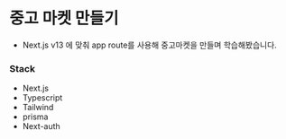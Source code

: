 # 중고 마켓 만들기

- Next.js v13 에 맞춰 app route를 사용해 중고마켓을 만들며 학습해봤습니다.

### Stack
- Next.js
- Typescript
- Tailwind
- prisma
- Next-auth